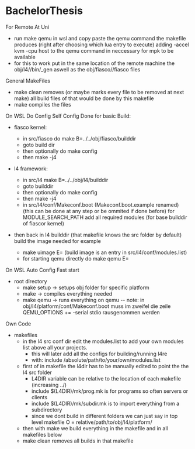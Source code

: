# BachelorThesis

For Remote At Uni
  - run make qemu in wsl and copy paste the qemu command the makefile produces (right after choosing which lua entry to execute)
        adding -accel kvm -cpu host to the qemu command in neccessary for mpk to be available
  - for this to work put in the same location of the remote machine the 
        obj/l4/<platform>/bin/<platform>_gen
        aswell as the 
        obj/fiasco/<platform>/fiasco
        files

General MakeFiles
  - make clean removes (or maybe marks every file to be removed at next make) all build files of that would be done by this makefile
  - make compiles the files

On WSL Do Config Self Config
 Done for basic Build:
  - fiasco kernel:
    - in src/fiasco do make B=../../obj/fiasco/builddir
    - goto build dir
    - then optionally do make config 
    - then make -j4

  - l4 framework:
    - in src/l4 make B=../../obj/l4/builddir
    - goto builddir
    - then optionally do make config
    - then make -j4
    - in src/l4/conf/Makeconf.boot (Makeconf.boot.example renamed) 
         (this can be done at any step or be ommited if done before)
        for MODULE_SEARCH_PATH add all required modules (for base builddir of fiascor kernel)
  - then back in l4 builddir (that makefile knows the src folder by default)
      build the image needed for example 
    - make uimage E=<buildImage> (build image is an entry in src/l4/conf/modules.list)
    - for starting qemu directly do make qemu E=<buildImage>
  
On WSL Auto Config Fast start
  - root directory
    - make setup -> setups obj folder for specific platform
    - make -> compiles everything needed
    - make qemu -> runs everything on qemu
    -- note: in obj/l4/platform/conf/Makeconf.boot muss im zweifel die zeile 
             QEMU_OPTIONS += -serial stdio rausgenommen werden


Own Code
  - makefiles
    - in the l4 src conf dir edit the modules.list to add your own modules list above all your projects.
      - this will later add all the configs for building/running l4re
      - with: include /absolute/path/to/your/own/modules.list
    - first of in makefile the l4dir has to be manually edited to point the the l4 src folder
      - L4DIR variable can be relative to the location of each makefile (increasing ../)
      - include $(L4DIR)/mk/prog.mk is for programs so often servers or clients
      - include $(L4DIR)/mk/subdir.mk is to import everything from a subdirectory
      - since we dont build in different folders we can just say in top level makefile
          O = relative/path/to/obj/l4/platform/
    - then with make we build everything in the makefile and in all makefiles below
    - make clean removes all builds in that makefile